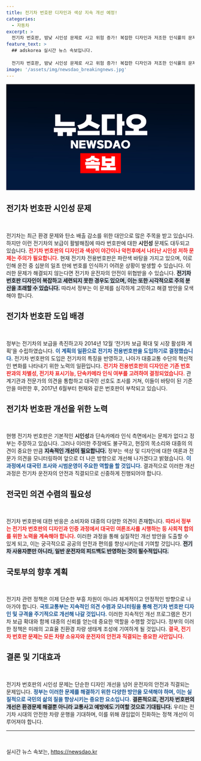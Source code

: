 ```yaml
---
title: 전기차 번호판 디자인과 색상 지속 개선 예정!
categories:
  - 자동차
excerpt: >
  전기차 번호판, 밤낮 시인성 문제로 사고 위험 증가! 복잡한 디자인과 저조한 인식률의 문제를 정부가 해결할까? 클릭하고 최신 소식을 확인해보세요!
feature_text: >
  ## adskorea 실시간 뉴스 속보입니다.

  전기차 번호판, 밤낮 시인성 문제로 사고 위험 증가! 복잡한 디자인과 저조한 인식률의 문제를 정부가 해결할까? 클릭하고 최신 소식을 확인해보세요!
image: '/assets/img/newsdao_breakingnews.jpg'
---
```


<p><img src="/assets/img/newsdao_breakingnews.jpg" alt="adskorea 속보" /></p>

<h2 data-ke-size="size26">전기차 번호판 시인성 문제</h2>

<p data-ke-size="size16">&nbsp;</p>

<p>전기차는 최근 환경 문제와 탄소 배출 감소를 위한 대안으로 많은 주목을 받고 있습니다. 하지만 이런 전기차의 보급이 활발해짐에 따라 번호판에 대한 <b>시인성</b> 문제도 대두되고 있습니다. <b><span style="color: #ee2323;">전기차 번호판의 디자인과 색상이 야간이나 악천후에서 나타난 시인성 저하 문제는 주의가 필요합니다.</span></b> 현재 전기차 전용번호판은 파란색 바탕을 가지고 있으며, 이로 인해 운전 중 십분의 일초 만에 번호를 인식하기 어려운 상황이 발생할 수 있습니다. 이러한 문제가 해결되지 않는다면 전기차 운전자의 안전이 위협받을 수 있습니다. <b><span style="background-color: #21538527;">전기차 번호판 디자인이 복잡하고 세련되지 못한 경우도 있으며, 이는 또한 시각적으로 주의 분산을 초래할 수 있습니다.</span></b> 따라서 정부는 이 문제를 심각하게 고민하고 해결 방안을 모색해야 합니다. </p>

<h2 data-ke-size="size26">전기차 번호판 도입 배경</h2>

<p data-ke-size="size16">&nbsp;</p>

<p>정부는 전기차의 보급을 촉진하고자 2014년 12월 ‘전기차 보급 확대 및 시장 활성화 계획’을 수립하였습니다. <b><span style="color: #1a5490;">이 계획의 일환으로 전기차 전용번호판을 도입하기로 결정했습니다.</span></b> 전기차 번호판의 도입은 전기차의 특징을 반영하고, 나아가 대중교통 수단의 혁신적인 변화를 나타내기 위한 노력의 일환입니다. <b><span style="color: #ee2323;">전기차 전용번호판의 디자인은 기존 번호판과의 차별성, 전기차 표시기능, 단속카메라 인식 여부를 고려하여 결정되었습니다.</span></b> 관계기관과 전문가의 의견을 통합하고 대국민 선호도 조사를 거쳐, 이들이 바탕이 된 기준안을 마련한 후, 2017년 6월부터 현재와 같은 번호판이 부착되고 있습니다. </p>

<h2 data-ke-size="size26">전기차 번호판 개선을 위한 노력</h2>

<p data-ke-size="size16">&nbsp;</p>

<p>현행 전기차 번호판은 기본적인 <b>시인성</b>과 단속카메라 인식 측면에서는 문제가 없다고 정부는 주장하고 있습니다. 그러나 이러한 주장에도 불구하고, 현장의 목소리와 대중의 의견이 중요한 만큼 <b><span style="background-color: #21538527;">지속적인 개선이 필요합니다.</span></b> 정부는 색상 및 디자인에 대한 여론과 전문가 의견을 모니터링하여 앞으로 더 나은 방향으로 개선해 나가겠다고 밝혔습니다. <b><span style="color: #1a5490;">이 과정에서 대국민 조사와 시범운영이 주요한 역할을 할 것입니다.</span></b> 결과적으로 이러한 개선 과정은 전기차 운전자의 안전과 직결되므로 신중하게 진행되어야 합니다. </p>

<h2 data-ke-size="size26">전국민 의견 수렴의 필요성</h2>

<p data-ke-size="size16">&nbsp;</p>

<p>전기차 번호판에 대한 반응은 소비자와 대중의 다양한 의견이 존재합니다. <b><span style="color: #ee2323;">따라서 정부는 전기차 번호판의 디자인과 인증 과정에서 대국민 여론조사를 시행하는 등 사회적 합의를 위한 노력을 계속해야 합니다.</span></b> 이러한 과정을 통해 실질적인 개선 방안을 도출할 수 있게 되고, 이는 궁극적으로 공공의 안전과 편의를 향상시키는데 기여할 것입니다. <b><span style="background-color: #21538527;">전기차 사용자뿐만 아니라, 일반 운전자의 피드백도 반영하는 것이 필수적입니다.</span></b> </p>

<h2 data-ke-size="size26">국토부의 향후 계획</h2>

<p data-ke-size="size16">&nbsp;</p>

<p>전기차 관련 정책은 이제 단순한 부흥 차원이 아니라 체계적이고 안정적인 방향으로 나아가야 합니다. <b><span style="color: #1a5490;">국토교통부는 지속적인 의견 수렴과 모니터링을 통해 전기차 번호판 디자인 및 규격을 주기적으로 개선해 나갈 것입니다.</span></b> 이러한 지속적인 개선 프로그램은 전기차 보급 확대와 함께 대중의 신뢰를 얻는데 중요한 역할을 수행할 것입니다. 정부의 이러한 정책은 미래의 고효율 친환경 차량 생태계 조성에 기여하게 될 것입니다. <b><span style="color: #ee2323;">결국, 전기차 번호판 문제는 모든 차량 소유자와 운전자의 안전과 직결되는 중요한 사안입니다.</span></b></p>

<h2 data-ke-size="size26">결론 및 기대효과</h2>

<p data-ke-size="size16">&nbsp;</p>

<p>전기차 번호판의 시인성 문제는 단순한 디자인 개선을 넘어 운전자의 안전과 직결되는 문제입니다. <b><span style="color: #1a5490;">정부는 이러한 문제를 해결하기 위한 다양한 방안을 모색해야 하며, 이는 실질적으로 국민의 삶의 질을 향상시키는 중요한 요소입니다.</span></b> <b><span style="background-color: #21538527;">결론적으로, 전기차 번호판의 개선은 환경문제 해결뿐 아니라 교통사고 예방에도 기여할 것으로 기대됩니다.</span></b> 우리는 전기차 시대의 안전한 차량 운행을 기대하며, 이를 위해 끊임없이 진화하는 정책 개선이 이루어져야 합니다. </p>

<p data-ke-size="size16"></p>

<hr>

<p data-ke-size="size16">&nbsp;</p>
실시간 뉴스 속보는, <a href="https://newsdao.kr" rel="dofollow">https://newsdao.kr</a>


